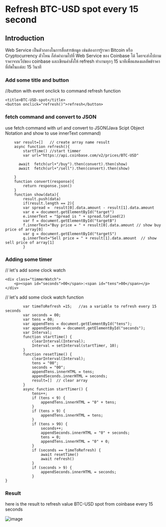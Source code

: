 # Refresh BTC-USD spot every 15 second


## Introduction
Web Service เป็นตัวกลางในการสื่อสารข้อมูล เช่นต้องการรู้ราคา Bitcoin
หรือ Cryptocurrency ตัวไหน ก็ส่งคําถามไปที่ Web Service ของ Coinbase ได้ โดยจะส่งไปถามราคาจากเว็ปของ coinbase และเขียนคำสั่งให้ refresh ทำงานทุกๆ 15 นาทีเพื่อแสดงผลลัพธ์ราคาที่อัพในเเต่ละ 15 วินาที

### Add some title and button
//button with event onclick to command refresh function
>
    <title>BTC-USD-spot</title>
    <button onclick="refresh()">refresh</button>
>


### fetch command and convert to JSON
use fetch command with url and convert to JSON(Java Scipt Object Notation and show to use innerText command)
>
        var result=[]   // create array name result
        async function refresh(){
            startTime() //start timmer
            var url="https://api.coinbase.com/v2/prices/BTC-USD"

          await  fetch(url+"/buy").then(convert).then(show)
          await  fetch(url+"/sell").then(convert).then(show)
            
        }
        function convert(response){
            return response.json()
        }
        function show(data){
            result.push(data)
            if(result.length == 2){
            var spread =  result[0].data.amount - result[1].data.amount 
            var e = document.getElementById("target")
            e.innerText = "Spread is " + spread.toFixed(2)
            var f = document.getElementById("targetB")
            f.innerText="Buy price = " + result[0].data.amount // show buy price of array[0]
            var g = document.getElementById("targetS")
            g.innerText="Sell price = " + result[1].data.amount  // show sell price of array[1]
            }
>

### Adding some timer 
// let's add some clock watch
>
    <div class="timmerWatch">
        <p><span id="seconds">00</span>:<span id="tens">00</span></p>
    </div>
>
// let's add some clock watch function
>
            var timeToRefresh =15;   //as a variable to refresh every 15 seconds
            var seconds = 00;
            var tens = 00;
            var appendTens = document.getElementById("tens");
            var appendSeconds = document.getElementById("seconds");
            var Interval;
            function startTime() {
                clearInterval(Interval);
                Interval = setInterval(startTimer, 10); 
            }
            function resetTime() {
                clearInterval(Interval);
                tens = "00";
                seconds = "00";
                appendTens.innerHTML = tens;
                appendSeconds.innerHTML = seconds;
                result=[]  // clear array    
            }
            async function startTimer() {
                tens++;
                if (tens < 9) {
                    appendTens.innerHTML = "0" + tens;
                }
                if (tens > 9) {
                    appendTens.innerHTML = tens;
                }
                if (tens > 99) {
                    seconds++;
                    appendSeconds.innerHTML = "0" + seconds;
                    tens = 0;
                    appendTens.innerHTML = "0" + 0;
                }
                if (seconds == timeToRefresh) {   
                    await resetTime()
                    await refresh()
                }
                if (seconds > 9) {
                    appendSeconds.innerHTML = seconds;
                }
    }
>


### Result

here is the result to refresh value BTC-USD spot from coinbase every 15 seconds

![image](https://user-images.githubusercontent.com/104770048/170218884-182196c4-71d0-4bed-8d5a-39e52c55edbd.png)
